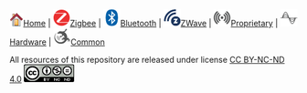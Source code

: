 ![](files/home.png)[Home](Home) | ![](files/zigbee-icon-30x30.png)[Zigbee](Zigbee) | ![](files/bluetooth-icon-30x30.png)[Bluetooth](Bluetooth-Boot-Camp-x) | ![](files/z-wave-icon-30x30.png)[ZWave](ZWave-Boot-Camp) | ![](files/proprietary-icon-grey-30x30.png)[Proprietary](Proprietary-Boot-Camp) | ![](files/hardware-icon-grey-30x30.png)[Hardware](Hardware-Boot-Camp) | ![](files/common-icon-30x30.png)[Common](Common)

All resources of this repository are released under license [CC BY-NC-ND 4.0](https://creativecommons.org/licenses/by-nc-nd/4.0/) ![license](files/license.png) 
